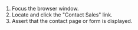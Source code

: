 1. Focus the browser window.
2. Locate and click the "Contact Sales" link.
3. Assert that the contact page or form is displayed.